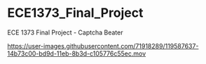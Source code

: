 # ECE1373_Final_Project
ECE 1373 Final Project - Captcha Beater


https://user-images.githubusercontent.com/71918289/119587637-14b73c00-bd9d-11eb-8b3d-c105776c55ec.mov

